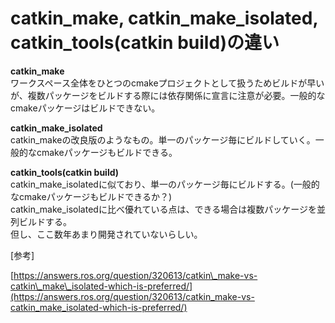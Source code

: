 # catkin\_make, catkin\_make\_isolated, catkin\_tools\(catkin build\)の違い

**catkin\_make**  
ワークスペース全体をひとつのcmakeプロジェクトとして扱うためビルドが早いが、複数パッケージをビルドする際には依存関係に宣言に注意が必要。一般的なcmakeパッケージはビルドできない。

**catkin\_make\_isolated**  
catkin\_makeの改良版のようなもの。単一のパッケージ毎にビルドしていく。一般的なcmakeパッケージもビルドできる。

**catkin\_tools\(catkin build\)**  
catkin\_make\_isolatedに似ており、単一のパッケージ毎にビルドする。\(一般的なcmakeパッケージもビルドできるか？\)  
catkin\_make\_isolatedに比べ優れている点は、できる場合は複数パッケージを並列ビルドする。  
但し、ここ数年あまり開発されていないらしい。

\[参考\]

[https://answers.ros.org/question/320613/catkin\_make-vs-catkin\_make\_isolated-which-is-preferred/](https://answers.ros.org/question/320613/catkin_make-vs-catkin_make_isolated-which-is-preferred/)

